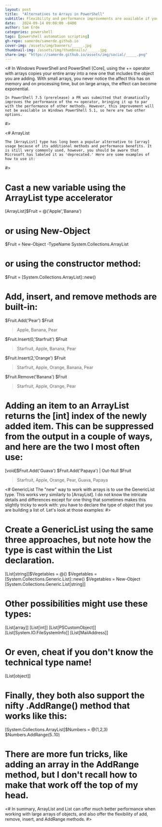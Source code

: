 ```yaml
---
layout: post
title:  "Alternatives to Arrays in PowerShell"
subtitle: Flexibility and performance improvements are available if you avoid using the += operator with arrays.
date:   2024-09-14 09:00:00 -0400
author: Sam Erde
categories: powershell
tags: [powershell automation scripting]
gh-repo: samerde/samerde.github.io
cover-img: /assets/img/banners/_____.jpg
thumbnail-img: /assets/img/thumbnails/_____.jpg
share-img: "https://samerde.github.io/assets/img/social/_____.png"
---
```


<#
    In Windows PowerShell and PowerShell [Core], using the += operator with arrays copies your entire array into a new one that includes the object you are adding. With small arrays, you never notice the affect this has on memory and on processing time, but on large arrays, the effect can become exponential.

    In PowerShell 7.5 (prerelease) a PR was submitted that dramatically improves the performance of the += operator, bringing it up to par with the performance of other methods. However, this improvement will not be available in Windows PowerShell 5.1, so here are two other options.
#>

<# ArrayList

    The [ArrayList] type has long been a popular alternative to [array] usage because of its additional methods and performance benefits. It is still very commonly used, however, you should be aware that Microsoft has labeled it as 'deprecated.' Here are some examples of how to use it:
#>

# Cast a new variable using the ArrayList type accelerator
[ArrayList]$Fruit = @('Apple','Banana')
# or using New-Object
$Fruit = New-Object -TypeName System.Collections.ArrayList
# or using the constructor method:
$Fruit = [System.Collections.ArrayList]::new()

# Add, insert, and remove methods are built-in:

$Fruit.Add('Pear')
$Fruit
> Apple, Banana, Pear

$Fruit.Insert(0,'Starfruit')
$Fruit
> Starfruit, Apple, Banana, Pear

$Fruit.Insert(2,'Orange')
$Fruit
> Starfruit, Apple, Orange, Banana, Pear

$Fruit.Remove('Banana')
$Fruit
> Starfruit, Apple, Orange, Pear

# Adding an item to an ArrayList returns the [int] index of the newly added item. This can be suppressed from the output in a couple of ways, and here are the two I most often use:
[void]$Fruit.Add('Guava')
$Fruit.Add('Papaya') | Out-Null
$Fruit
> Starfruit, Apple, Orange, Pear, Guava, Papaya

<# GenericList
    The "new" way to work with arrays is to use the GenericList type. This works very similarly to [ArrayList]. I do not know the intricate details and differences except for one thing that sometimes makes this slightly tricky to work with: you have to declare the type of object that you are building a list of. Let's look at those examples:
#>

# Create a GenericList using the same three approaches, but note how the type is cast within the List declaration.
[List[string]]$Vegetables = @()
$Vegetables = [System.Collections.Generic.List]::new()
$Vegetables = New-Object [System.Collections.Generic.List[string]]

# Other possibilities might use these types:
[List[array]]
[List[int]]
[List[PSCustomObject]]
[List[System.IO.FileSystemInfo]]
[List[MailAddress]]

# Or even, cheat if you don't know the technical type name!
[List[object]]

# Finally, they both also support the nifty .AddRange() method that works like this:
[System.Collections.ArrayList]$Numbers = @(1,2,3)
$Numbers.AddRange(5..10)

# There are more fun tricks, like adding an array in the AddRange method, but I don't recall how to make that work off the top of my head.

<#
    In summary, ArrayList and List can offer much better performance when working with large arrays of objects, and also offer the flexibility of add, remove, insert, and AddRange methods.
#>
